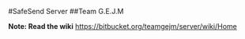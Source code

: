 #SafeSend Server
##Team G.E.J.M

**Note: Read the wiki**
https://bitbucket.org/teamgejm/server/wiki/Home